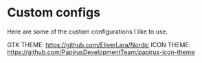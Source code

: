 # Custom configs

Here are some of the custom configurations I like to use.

GTK THEME: https://github.com/EliverLara/Nordic
ICON THEME: https://github.com/PapirusDevelopmentTeam/papirus-icon-theme

